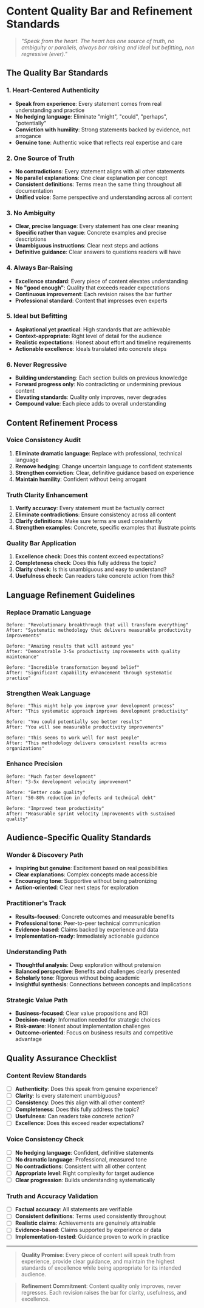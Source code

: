 # Content Quality Bar and Refinement Standards

> *"Speak from the heart. The heart has one source of truth, no ambiguity or parallels, always bar raising and ideal but befitting, non regressive (ever)."*

## The Quality Bar Standards

### **1. Heart-Centered Authenticity**
- **Speak from experience**: Every statement comes from real understanding and practice
- **No hedging language**: Eliminate "might", "could", "perhaps", "potentially"
- **Conviction with humility**: Strong statements backed by evidence, not arrogance
- **Genuine tone**: Authentic voice that reflects real expertise and care

### **2. One Source of Truth**
- **No contradictions**: Every statement aligns with all other statements
- **No parallel explanations**: One clear explanation per concept
- **Consistent definitions**: Terms mean the same thing throughout all documentation
- **Unified voice**: Same perspective and understanding across all content

### **3. No Ambiguity**
- **Clear, precise language**: Every statement has one clear meaning
- **Specific rather than vague**: Concrete examples and precise descriptions
- **Unambiguous instructions**: Clear next steps and actions
- **Definitive guidance**: Clear answers to questions readers will have

### **4. Always Bar-Raising**
- **Excellence standard**: Every piece of content elevates understanding
- **No "good enough"**: Quality that exceeds reader expectations
- **Continuous improvement**: Each revision raises the bar further
- **Professional standard**: Content that impresses even experts

### **5. Ideal but Befitting**
- **Aspirational yet practical**: High standards that are achievable
- **Context-appropriate**: Right level of detail for the audience
- **Realistic expectations**: Honest about effort and timeline requirements
- **Actionable excellence**: Ideals translated into concrete steps

### **6. Never Regressive**
- **Building understanding**: Each section builds on previous knowledge
- **Forward progress only**: No contradicting or undermining previous content
- **Elevating standards**: Quality only improves, never degrades
- **Compound value**: Each piece adds to overall understanding

## Content Refinement Process

### **Voice Consistency Audit**
1. **Eliminate dramatic language**: Replace with professional, technical language
2. **Remove hedging**: Change uncertain language to confident statements
3. **Strengthen conviction**: Clear, definitive guidance based on experience
4. **Maintain humility**: Confident without being arrogant

### **Truth Clarity Enhancement**
1. **Verify accuracy**: Every statement must be factually correct
2. **Eliminate contradictions**: Ensure consistency across all content
3. **Clarify definitions**: Make sure terms are used consistently
4. **Strengthen examples**: Concrete, specific examples that illustrate points

### **Quality Bar Application**
1. **Excellence check**: Does this content exceed expectations?
2. **Completeness check**: Does this fully address the topic?
3. **Clarity check**: Is this unambiguous and easy to understand?
4. **Usefulness check**: Can readers take concrete action from this?

## Language Refinement Guidelines

### **Replace Dramatic Language**
```
Before: "Revolutionary breakthrough that will transform everything"
After: "Systematic methodology that delivers measurable productivity improvements"

Before: "Amazing results that will astound you"
After: "Demonstrable 3-5x productivity improvements with quality maintenance"

Before: "Incredible transformation beyond belief"
After: "Significant capability enhancement through systematic practice"
```

### **Strengthen Weak Language**
```
Before: "This might help you improve your development process"
After: "This systematic approach improves development productivity"

Before: "You could potentially see better results"
After: "You will see measurable productivity improvements"

Before: "This seems to work well for most people"
After: "This methodology delivers consistent results across organizations"
```

### **Enhance Precision**
```
Before: "Much faster development"
After: "3-5x development velocity improvement"

Before: "Better code quality"
After: "50-80% reduction in defects and technical debt"

Before: "Improved team productivity"
After: "Measurable sprint velocity improvements with sustained quality"
```

## Audience-Specific Quality Standards

### **Wonder & Discovery Path**
- **Inspiring but genuine**: Excitement based on real possibilities
- **Clear explanations**: Complex concepts made accessible
- **Encouraging tone**: Supportive without being patronizing
- **Action-oriented**: Clear next steps for exploration

### **Practitioner's Track**
- **Results-focused**: Concrete outcomes and measurable benefits
- **Professional tone**: Peer-to-peer technical communication
- **Evidence-based**: Claims backed by experience and data
- **Implementation-ready**: Immediately actionable guidance

### **Understanding Path**
- **Thoughtful analysis**: Deep exploration without pretension
- **Balanced perspective**: Benefits and challenges clearly presented
- **Scholarly tone**: Rigorous without being academic
- **Insightful synthesis**: Connections between concepts and implications

### **Strategic Value Path**
- **Business-focused**: Clear value propositions and ROI
- **Decision-ready**: Information needed for strategic choices
- **Risk-aware**: Honest about implementation challenges
- **Outcome-oriented**: Focus on business results and competitive advantage

## Quality Assurance Checklist

### **Content Review Standards**
- [ ] **Authenticity**: Does this speak from genuine experience?
- [ ] **Clarity**: Is every statement unambiguous?
- [ ] **Consistency**: Does this align with all other content?
- [ ] **Completeness**: Does this fully address the topic?
- [ ] **Usefulness**: Can readers take concrete action?
- [ ] **Excellence**: Does this exceed reader expectations?

### **Voice Consistency Check**
- [ ] **No hedging language**: Confident, definitive statements
- [ ] **No dramatic language**: Professional, measured tone
- [ ] **No contradictions**: Consistent with all other content
- [ ] **Appropriate level**: Right complexity for target audience
- [ ] **Clear progression**: Builds understanding systematically

### **Truth and Accuracy Validation**
- [ ] **Factual accuracy**: All statements are verifiable
- [ ] **Consistent definitions**: Terms used consistently throughout
- [ ] **Realistic claims**: Achievements are genuinely attainable
- [ ] **Evidence-based**: Claims supported by experience or data
- [ ] **Implementation-tested**: Guidance proven to work in practice

---

> **Quality Promise**: Every piece of content will speak truth from experience, provide clear guidance, and maintain the highest standards of excellence while being appropriate for its intended audience.

> **Refinement Commitment**: Content quality only improves, never regresses. Each revision raises the bar for clarity, usefulness, and excellence.